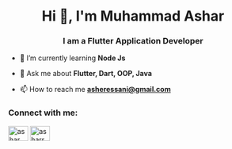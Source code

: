<h1 align="center">Hi 👋, I'm Muhammad Ashar</h1>
<h3 align="center">I am a Flutter Application Developer</h3>


- 🌱 I’m currently learning **Node Js**

- 💬 Ask me about **Flutter, Dart, OOP, Java**

- 📫 How to reach me **asheressani@gmail.com**

<h3 align="left">Connect with me:</h3>
<p align="left">
<a href="https://twitter.com/ashar__x" target="blank"><img align="center" src="https://raw.githubusercontent.com/rahuldkjain/github-profile-readme-generator/master/src/images/icons/Social/twitter.svg" alt="ashar__x" height="30" width="40" /></a>
<a href="https://linkedin.com/in/asharr" target="blank"><img align="center" src="https://raw.githubusercontent.com/rahuldkjain/github-profile-readme-generator/master/src/images/icons/Social/linked-in-alt.svg" alt="asharr" height="30" width="40" /></a>
</p>
